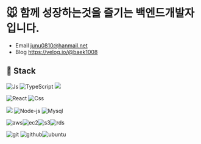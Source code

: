 
# 🐭 함께 성장하는것을 즐기는 백엔드개발자 입니다.
- Email 
junu0810@hanmail.net
- Blog
https://velog.io/@baek1008

## 🔧 Stack
![Js](https://img.shields.io/badge/JavaScript-F7DF1E?style=flat-square&logo=JavaScript&logoColor=black) ![TypeScript](https://img.shields.io/badge/TypeScript-3178C6?style=flat-square&logo=TypeScript&logoColor=white)
<a href="#" target="_blank"><img src="https://img.shields.io/badge/Python-3776AB?style=flat&logo=Python&logoColor=yellow"/></a>

![React](https://img.shields.io/badge/React-61DAFB?style=flat-square&logo=React&logoColor=black) ![Css](https://img.shields.io/badge/CSS-1572B6?style=flat-square&logo=CSS3&logoColor=black) 

<img src="https://img.shields.io/badge/Django-092E20?style=flat-square&logo=Django&logoColor=white"/></a> ![Node-js](https://img.shields.io/badge/Node%20Js-339933?style=flat-square&logo=Node.Js&logoColor=black) ![Mysql](https://img.shields.io/badge/MySQL-4479A1?style=flat-square&logo=MySQL&logoColor=black)

<!-- ![express](https://img.shields.io/badge/Express-EEEEEE?style=flat-square&logo=Express&logoColor=black) 
![Sequelize](https://img.shields.io/badge/sequelize-52B0E7?style=flat-square&logo=sequelize&logoColor=black)
 -->


![aws](https://img.shields.io/badge/AWS-232F3E?style=flat-square&logo=AmazonAWS&logoColor=FF9900)![ec2](https://img.shields.io/badge/EC2-FF9900?style=flat-square&logo=AmazonEC2&logoColor=black)![s3](https://img.shields.io/badge/S3-569A31?style=flat-square&logo=AmazonS3&logoColor=black)![rds](https://img.shields.io/badge/RDS-0078D2?style=flat-square&logo=AmazonRDS&logoColor=black)

![git](https://img.shields.io/badge/Git-F05032?style=flat-square&logo=Git&logoColor=black) ![github](https://img.shields.io/badge/Github-181717?style=flat-square&logo=Github&logoColor=white)![ubuntu](https://img.shields.io/badge/Ubuntu-E95420?style=flat-square&logo=Ubuntu&logoColor=black) 



